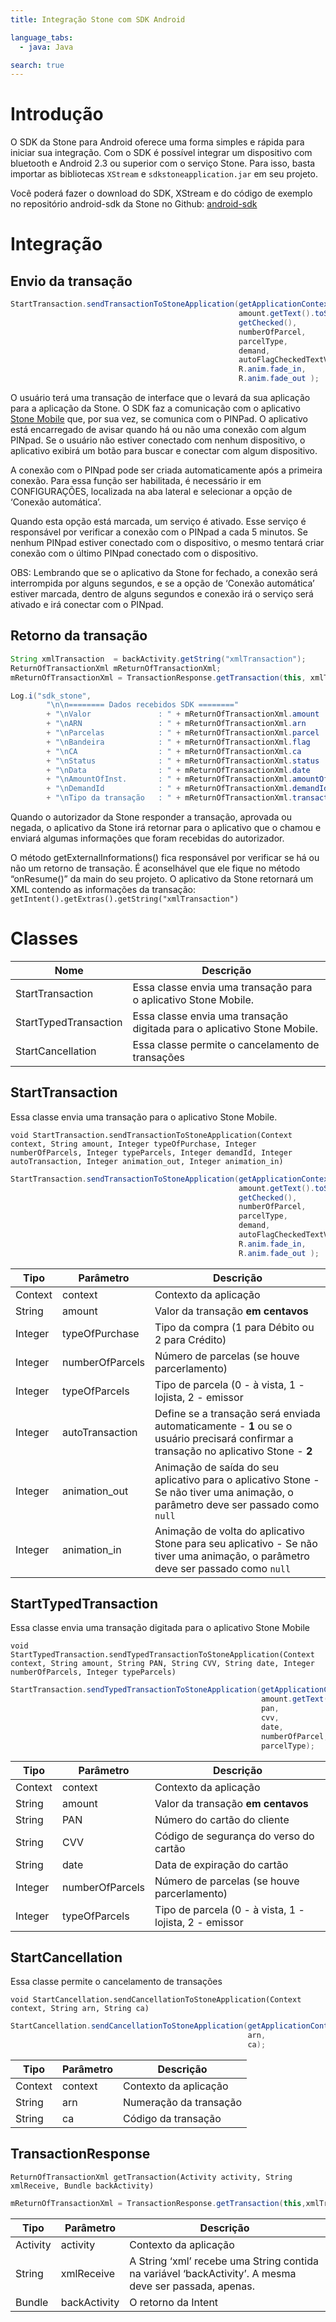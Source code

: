 ```yaml
---
title: Integração Stone com SDK Android

language_tabs:
  - java: Java

search: true
---
```


# Introdução

O SDK da Stone para Android oferece uma forma simples e rápida para iniciar sua integração. Com o SDK é possível integrar um dispositivo com bluetooth e Android 2.3 ou superior com o serviço Stone. Para isso, basta importar as bibliotecas `XStream` e `sdkstoneapplication.jar` em seu projeto.

Você poderá fazer o download do SDK, XStream e do código de exemplo no repositório android-sdk da Stone no Github: [android-sdk](https://github.com/stone-pagamentos/sdk-android)

# Integração

## Envio da transação

```java
StartTransaction.sendTransactionToStoneApplication(getApplicationContext(),
                                                   amount.getText().toString(),
                                                   getChecked(),
                                                   numberOfParcel,
                                                   parcelType,
                                                   demand,
                                                   autoFlagCheckedTextView.isChecked() ? 1 : 2,
                                                   R.anim.fade_in,
                                                   R.anim.fade_out );
```

O usuário terá uma transação de interface que o levará da sua aplicação para a aplicação da Stone. O SDK faz a comunicação com o aplicativo [Stone Mobile](https://play.google.com/store/apps/details?id=br.com.stone) que, por sua vez, se comunica com o PINPad. O aplicativo está encarregado de avisar quando há ou não uma conexão com algum PINpad. Se o usuário não estiver conectado com nenhum dispositivo, o aplicativo exibirá um botão para buscar e conectar com algum dispositivo.

A conexão com o PINpad pode ser criada automaticamente após a primeira conexão. Para essa função ser habilitada, é necessário ir em CONFIGURAÇÕES, localizada na aba lateral e selecionar a opção de ‘Conexão automática’.

Quando esta opção está marcada, um serviço é ativado. Esse serviço é responsável por verificar a conexão com o PINpad a cada 5 minutos. Se nenhum PINpad estiver conectado com o dispositivo, o mesmo tentará criar conexão com o último PINpad conectado com o dispositivo.

<aside class="warning">
OBS: Lembrando que se o aplicativo da Stone for fechado, a conexão será interrompida por alguns segundos, e se a opção de ‘Conexão automática’ estiver marcada, dentro de alguns segundos e conexão irá o serviço será ativado e irá conectar com o PINpad. 
</aside>

## Retorno da transação

```java
String xmlTransaction  = backActivity.getString("xmlTransaction");
ReturnOfTransactionXml mReturnOfTransactionXml;
mReturnOfTransactionXml = TransactionResponse.getTransaction(this, xmlTransaction, backActivity);

Log.i("sdk_stone",
        "\n\n======== Dados recebidos SDK ========"
        + "\nValor               : " + mReturnOfTransactionXml.amount
        + "\nARN                 : " + mReturnOfTransactionXml.arn
        + "\nParcelas            : " + mReturnOfTransactionXml.parcel
        + "\nBandeira            : " + mReturnOfTransactionXml.flag
        + "\nCA                  : " + mReturnOfTransactionXml.ca
        + "\nStatus              : " + mReturnOfTransactionXml.status
        + "\nData                : " + mReturnOfTransactionXml.date
        + "\nAmountOfInst.       : " + mReturnOfTransactionXml.amountOfInstallments
        + "\nDemandId            : " + mReturnOfTransactionXml.demandId
        + "\nTipo da transação   : " + mReturnOfTransactionXml.transactionType);
```

Quando o autorizador da Stone responder a transação, aprovada ou negada, o aplicativo da Stone irá retornar para o aplicativo que o chamou e enviará algumas informações que foram recebidas do autorizador.

O método getExternalInformations() fica responsável por verificar se há ou não um retorno de transação. É aconselhável que ele fique no método “onResume()” da main do seu projeto. O aplicativo da Stone retornará um XML contendo as informações da transação: `getIntent().getExtras().getString("xmlTransaction")`

# Classes

| Nome | Descrição |
| ---- | --------- |
| StartTransaction | Essa classe envia uma transação para o aplicativo Stone Mobile. |
| StartTypedTransaction | Essa classe envia uma transação digitada para o aplicativo Stone Mobile. |
| StartCancellation | Essa classe permite o cancelamento de transações |

## StartTransaction

Essa classe envia uma transação para o aplicativo Stone Mobile.

`void StartTransaction.sendTransactionToStoneApplication(Context context, String amount, Integer typeOfPurchase, Integer numberOfParcels, Integer typeParcels, Integer demandId, Integer autoTransaction, Integer animation_out, Integer animation_in)`

```java
StartTransaction.sendTransactionToStoneApplication(getApplicationContext(),
                                                   amount.getText().toString(),
                                                   getChecked(),
                                                   numberOfParcel,
                                                   parcelType,
                                                   demand,
                                                   autoFlagCheckedTextView.isChecked() ? 1 : 2,
                                                   R.anim.fade_in,
                                                   R.anim.fade_out );
```

| Tipo | Parâmetro | Descrição |
| ---- | --------- | --------- |
| Context | context | Contexto da aplicação |
| String | amount | Valor da transação **em centavos** |
| Integer | typeOfPurchase | Tipo da compra (1 para Débito ou 2 para Crédito)  |
| Integer | numberOfParcels | Número de parcelas (se houve parcerlamento) |
| Integer | typeOfParcels | Tipo de parcela (0 - à vista, 1 - lojista, 2 - emissor |
| Integer | autoTransaction | Define se a transação será enviada automaticamente - **1** ou se o usuário precisará confirmar a transação no aplicativo Stone - **2**  |
| Integer | animation_out | Animação de saída do seu aplicativo para o aplicativo Stone - Se não tiver uma animação, o parâmetro deve ser passado como `null` |
| Integer | animation_in | Animação de volta do aplicativo Stone para seu aplicativo - Se não tiver uma animação, o parâmetro deve ser passado como `null` |

## StartTypedTransaction

Essa classe envia uma transação digitada para o aplicativo Stone Mobile

`void StartTypedTransaction.sendTypedTransactionToStoneApplication(Context context, String amount, String PAN, String CVV, String date, Integer numberOfParcels, Integer typeParcels)`

```java
StartTransaction.sendTypedTransactionToStoneApplication(getApplicationContext(),     // contexto
                                                        amount.getText().toString(), // valor em centavos
                                                        pan,                         // número do cartão
                                                        cvv,                         // CVV
                                                        date,                        // expiração
                                                        numberOfParcel,              // número de parcelas
                                                        parcelType);                 // tipo de parcelas
```

| Tipo | Parâmetro | Descrição |
| ---- | --------- | --------- |
| Context | context | Contexto da aplicação |
| String | amount | Valor da transação **em centavos** |
| String | PAN | Número do cartão do cliente |
| String | CVV | Código de segurança do verso do cartão |
| String | date | Data de expiração do cartão |
| Integer | numberOfParcels | Número de parcelas (se houve parcerlamento) |
| Integer | typeOfParcels | Tipo de parcela (0 - à vista, 1 - lojista, 2 - emissor |

## StartCancellation

Essa classe permite o cancelamento de transações

`void StartCancellation.sendCancellationToStoneApplication(Context context, String arn, String ca)`

```java
StartCancellation.sendCancellationToStoneApplication(getApplicationContext(), // contexto
                                                     arn,                     // Numeração da transação
                                                     ca);                     // Código da transação
```

| Tipo | Parâmetro | Descrição |
| ---- | --------- | --------- |
| Context | context | Contexto da aplicação |
| String | arn | Numeração da transação |
| String | ca | Código da transação |

## TransactionResponse

`ReturnOfTransactionXml getTransaction(Activity activity, String xmlReceive, Bundle backActivity)`

```java
mReturnOfTransactionXml = TransactionResponse.getTransaction(this,xmlTransaction,backActivity);
```

| Tipo | Parâmetro | Descrição |
| ---- | --------- | --------- |
| Activity | activity | Contexto da aplicação |
| String | xmlReceive | A String ‘xml’ recebe uma String contida na variável ‘backActivity’. A mesma deve ser passada, apenas. |
| Bundle | backActivity | O retorno da Intent |